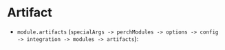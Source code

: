 # Artifact

- `module.artifacts`
  (`specialArgs -> perchModules -> options -> config -> integration -> modules -> artifacts`):
